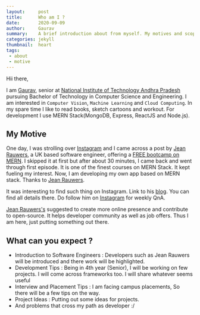 ```yaml
---
layout:     post
title:      Who am I ? 
date:       2020-09-09
author:     Gaurav
summary:    A brief introduction about from myself. My motives and scope of my blogs.
categories: jekyll
thumbnail:  heart
tags:
 - about
 - motive
---
```


Hii there,

I am [Gaurav][1], senior at [National Institute of Technology Andhra Pradesh][2] pursuing Bachelor of Technology in Computer Science and Engineering. I am interested in `Computer Vision`, `Machine Learning` and `Cloud Computing`. In my spare time I like to read books, sketch cartoons and workout. For development I use MERN Stack(MongoDB, Express, ReactJS and Node.js). 

## My Motive

One day, I was strolling over [Instagram][3] and I came across a post by [Jean Rauwers][4], a UK based software engineer, offering a [FREE bootcamp on MERN][5]. I skipped it at first but after about 30 minutes, I came back and went through first episode. It is one of the finest courses on MERN Stack. It kept fueling my interest. Now, I am developing my own app based on MERN stack. Thanks to [Jean Rauwers][4].

It was interesting to find such thing on Instagram. Link to his [blog][5]. You can find all details there. Do follow him on [Instagram][4] for weekly QnA. 

[Jean Rauwers's][4] suggested to create more online presence and contribute to open-source. It helps developer community as well as job offers. Thus I am here, just putting something out there.

## What can you expect ?

* Introduction to Software Engineers : Developers such as Jean Rauwers will be introduced and there work will be highlighted.
* Development Tips : Being in 4th year (Senior), I will be working on few projects. I will come across frameworks too. I will share whatever seems useful
* Interview and Placement Tips : I am facing campus placements, So there will be a few tips on the way.
* Project Ideas : Putting out some ideas for projects.
* And problems that cross my path as developer :/


[1]: https://www.github.com/null-sys/
[2]: https://www.nitandhra.ac.in/main/
[3]: https://www.instagram.com/untagged.sparrow/
[4]: https://www.instagram.com/dev.jeanrauwers/
[5]: http://italktech.io/socialLinks/